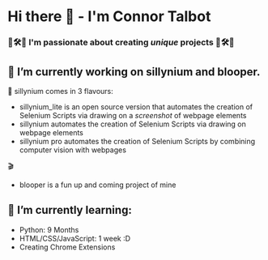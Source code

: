 # Hi there 👋 - I'm Connor Talbot
### 🎼🛠🧪 I'm passionate about creating *unique* projects 🎼🛠🧪 ###

<!--
**con-dog/con-dog** is a ✨ _special_ ✨ repository because its `README.md` (this file) appears on your GitHub profile.
-->

## 🔭 I’m currently working on sillynium and blooper. ##
🤡 
sillynium comes in 3 flavours:
  - sillynium_lite is an open source version that automates the creation of Selenium Scripts via drawing on a *screenshot* of webpage elements
  - sillynium automates the creation of Selenium Scripts via drawing on webpage elements
  - sillynium pro automates the creation of Selenium Scripts by combining computer vision with webpages


🎬 
  - blooper is a fun up and coming project of mine

## 🌱 I’m currently learning:
- Python: 9 Months
- HTML/CSS/JavaScript: 1 week :D
- Creating Chrome Extensions

